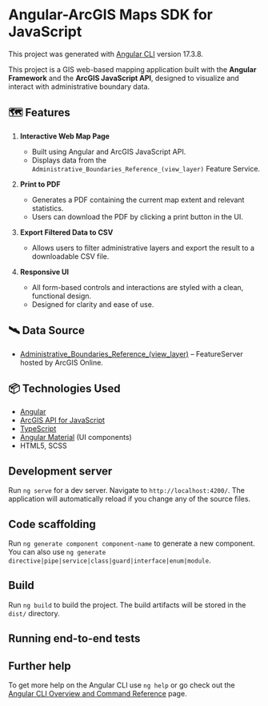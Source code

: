 # Angular-ArcGIS Maps SDK for JavaScript

This project was generated with [Angular CLI](https://github.com/angular/angular-cli) version 17.3.8.


This project is a GIS web-based mapping application built with the **Angular Framework** and the **ArcGIS JavaScript API**, designed to visualize and interact with administrative boundary data.

## 🗺️ Features

1. **Interactive Web Map Page**
   - Built using Angular and ArcGIS JavaScript API.
   - Displays data from the `Administrative_Boundaries_Reference_(view_layer)` Feature Service.

2. **Print to PDF**
   - Generates a PDF containing the current map extent and relevant statistics.
   - Users can download the PDF by clicking a print button in the UI.

3. **Export Filtered Data to CSV**
   - Allows users to filter administrative layers and export the result to a downloadable CSV file.

4. **Responsive UI**
   - All form-based controls and interactions are styled with a clean, functional design.
   - Designed for clarity and ease of use.

## 🛰️ Data Source

- [Administrative_Boundaries_Reference_(view_layer)](https://www.arcgis.com) – FeatureServer hosted by ArcGIS Online.

## 📦 Technologies Used

- [Angular](https://angular.io/)
- [ArcGIS API for JavaScript](https://developers.arcgis.com/javascript/)
- [TypeScript](https://www.typescriptlang.org/)
- [Angular Material](https://material.angular.io/) (UI components)
- HTML5, SCSS

## Development server

Run `ng serve` for a dev server. Navigate to `http://localhost:4200/`. The application will automatically reload if you change any of the source files.

## Code scaffolding

Run `ng generate component component-name` to generate a new component. You can also use `ng generate directive|pipe|service|class|guard|interface|enum|module`.

## Build

Run `ng build` to build the project. The build artifacts will be stored in the `dist/` directory.


## Running end-to-end tests


## Further help

To get more help on the Angular CLI use `ng help` or go check out the [Angular CLI Overview and Command Reference](https://angular.io/cli) page.

